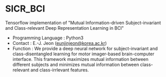 # SICR_BCI
Tensorflow implementation of "Mutual Information-driven Subject-invariant and Class-relevant Deep Representation Learning in BCI"

* Programming Language : Python3
* Contact : E.-J. Jeon (eunjinjeon@korea.ac.kr)
* Function : We provide a deep neural network for subject-invariant and class-disentangled learning for motor imager-based brain-computer interface. This framework maximizes mutual information between different subjects and minimizes mutual information between class-relevant and class-irrlevant features.
